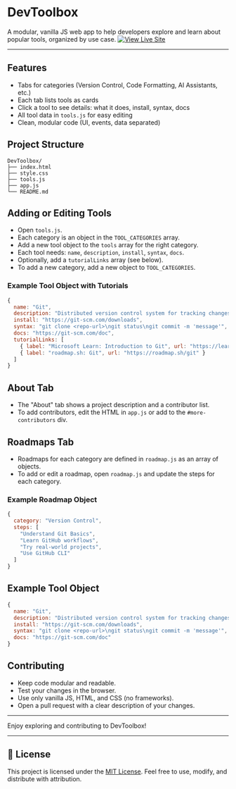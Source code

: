 # DevToolbox

A modular, vanilla JS web app to help developers explore and learn about popular tools, organized by use case.
[![View Live Site](https://img.shields.io/badge/View%20Live%20Site-DevToolBox-blue?style=for-the-badge&logo=githubpages)](https://deepthibalasubramanian.github.io/DevToolBox-by-AAH/)

---

## Features
- Tabs for categories (Version Control, Code Formatting, AI Assistants, etc.)
- Each tab lists tools as cards
- Click a tool to see details: what it does, install, syntax, docs
- All tool data in `tools.js` for easy editing
- Clean, modular code (UI, events, data separated)

## Project Structure
```
DevToolbox/
├── index.html
├── style.css
├── tools.js
├── app.js
└── README.md
```


## Adding or Editing Tools
- Open `tools.js`.
- Each category is an object in the `TOOL_CATEGORIES` array.
- Add a new tool object to the `tools` array for the right category.
- Each tool needs: `name`, `description`, `install`, `syntax`, `docs`.
- Optionally, add a `tutorialLinks` array (see below).
- To add a new category, add a new object to `TOOL_CATEGORIES`.

### Example Tool Object with Tutorials
```js
{
  name: "Git",
  description: "Distributed version control system for tracking changes in source code.",
  install: "https://git-scm.com/downloads",
  syntax: "git clone <repo-url>\ngit status\ngit commit -m 'message'",
  docs: "https://git-scm.com/doc",
  tutorialLinks: [
    { label: "Microsoft Learn: Introduction to Git", url: "https://learn.microsoft.com/en-us/training/modules/intro-to-git/" },
    { label: "roadmap.sh: Git", url: "https://roadmap.sh/git" }
  ]
}
```

## About Tab
- The "About" tab shows a project description and a contributor list.
- To add contributors, edit the HTML in `app.js` or add to the `#more-contributors` div.

## Roadmaps Tab
- Roadmaps for each category are defined in `roadmap.js` as an array of objects.
- To add or edit a roadmap, open `roadmap.js` and update the steps for each category.

### Example Roadmap Object
```js
{
  category: "Version Control",
  steps: [
    "Understand Git Basics",
    "Learn GitHub workflows",
    "Try real-world projects",
    "Use GitHub CLI"
  ]
}
```

## Example Tool Object
```js
{
  name: "Git",
  description: "Distributed version control system for tracking changes in source code.",
  install: "https://git-scm.com/downloads",
  syntax: "git clone <repo-url>\ngit status\ngit commit -m 'message'",
  docs: "https://git-scm.com/doc"
}
```

## Contributing
- Keep code modular and readable.
- Test your changes in the browser.
- Use only vanilla JS, HTML, and CSS (no frameworks).
- Open a pull request with a clear description of your changes.

---
Enjoy exploring and contributing to DevToolbox!

---

## 🪪 License

This project is licensed under the [MIT License](LICENSE). Feel free to use, modify, and distribute with attribution.
